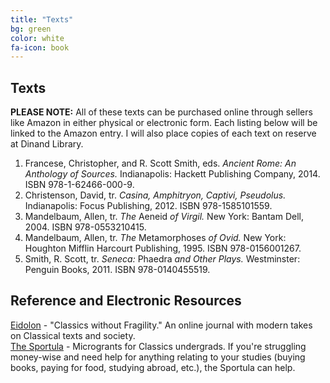 ```yaml
---
title: "Texts"
bg: green
color: white
fa-icon: book
---
```


## Texts

**PLEASE NOTE:** All of these texts can be purchased online through sellers like Amazon in either physical or electronic form. Each listing below will be linked to the Amazon entry. I will also place copies of each text on reserve at Dinand Library.  

1. Francese, Christopher, and R. Scott Smith, eds. *Ancient Rome: An Anthology of Sources.* Indianapolis: Hackett Publishing Company, 2014. ISBN 978-1-62466-000-9.
2. Christenson, David, tr. *Casina, Amphitryon, Captivi, Pseudolus.* Indianapolis: Focus Publishing, 2012. ISBN 978-1585101559.
3. Mandelbaum, Allen, tr. *The* Aeneid *of Virgil.* New York: Bantam Dell, 2004. ISBN 978-0553210415.
4. Mandelbaum, Allen, tr. *The* Metamorphoses *of Ovid.* New York: Houghton Mifflin Harcourt Publishing, 1995. ISBN 978-0156001267.
5. Smith, R. Scott, tr. *Seneca:* Phaedra *and Other Plays.* Westminster: Penguin Books, 2011. ISBN 978-0140455519.

## Reference and Electronic Resources

[Eidolon](https://eidolon.pub) - "Classics without Fragility." An online journal with modern takes on Classical texts and society.  
[The Sportula](https://thesportula.wordpress.com/) - Microgrants for Classics undergrads. If you're struggling money-wise and need help for anything relating to your studies (buying books, paying for food, studying abroad, etc.), the Sportula can help.
